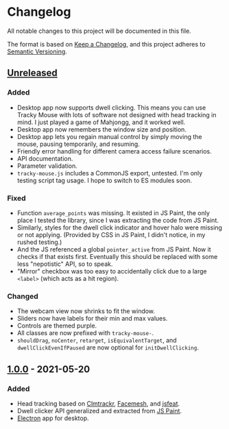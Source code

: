 # Changelog
All notable changes to this project will be documented in this file.

The format is based on [Keep a Changelog](https://keepachangelog.com/en/1.0.0/),
and this project adheres to [Semantic Versioning](https://semver.org/spec/v2.0.0.html).

## [Unreleased]

### Added
- Desktop app now supports dwell clicking. This means you can use Tracky Mouse with lots of software not designed with head tracking in mind. I just played a game of Mahjongg, and it worked well.
- Desktop app now remembers the window size and position.
- Desktop app lets you regain manual control by simply moving the mouse, pausing temporarily, and resuming.
- Friendly error handling for different camera access failure scenarios.
- API documentation.
- Parameter validation.
- `tracky-mouse.js` includes a CommonJS export, untested. I'm only testing script tag usage. I hope to switch to ES modules soon.

### Fixed
- Function `average_points` was missing. It existed in JS Paint, the only place I tested the library, since I was extracting the code from JS Paint.
- Similarly, styles for the dwell click indicator and hover halo were missing or not applying. (Provided by CSS in JS Paint, I didn't notice, in my rushed testing.)
- And the JS referenced a global `pointer_active` from JS Paint. Now it checks if that exists first. Eventually this should be replaced with some less "nepotistic" API, so to speak.
- "Mirror" checkbox was too easy to accidentally click due to a large `<label>` (which acts as a hit region).

### Changed
- The webcam view now shrinks to fit the window.
- Sliders now have labels for their min and max values.
- Controls are themed purple.
- All classes are now prefixed with `tracky-mouse-`.
- `shouldDrag`, `noCenter`, `retarget`, `isEquivalentTarget`, and `dwellClickEvenIfPaused` are now optional for `initDwellClicking`.

## [1.0.0] - 2021-05-20
### Added
- Head tracking based on [Clmtrackr](https://github.com/auduno/clmtrackr), [Facemesh](https://github.com/tensorflow/tfjs-models/tree/master/facemesh#mediapipe-facemesh), and [jsfeat](https://github.com/inspirit/jsfeat).
- Dwell clicker API generalized and extracted from [JS Paint](https://github.com/1j01/jspaint).
- [Electron](https://electronjs.org/) app for desktop.


[Unreleased]: https://github.com/1j01/tracky-mouse/compare/v1.0.0...HEAD
<!-- [1.1.0]: https://github.com/1j01/tracky-mouse/compare/v1.0.0...v1.1.0 -->
[1.0.0]: https://github.com/1j01/tracky-mouse/releases/tag/v1.0.0
